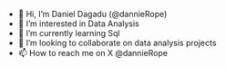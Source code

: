 - 👋 Hi, I’m  Daniel Dagadu (@dannieRope)
- 👀 I’m interested in Data Analysis
- 🌱 I’m currently learning Sql
- 💞️ I’m looking to collaborate on data analysis projects
- 📫 How to reach me on X @dannieRope

<!---
dannieRope/dannieRope is a ✨ special ✨ repository because its `README.md` (this file) appears on your GitHub profile.
You can click the Preview link to take a look at your changes.
--->
